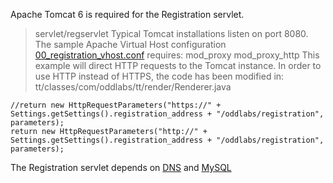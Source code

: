 Apache Tomcat 6 is required for the Registration servlet.
> servlet/regservlet
Typical Tomcat installations listen on port 8080.
The sample Apache Virtual Host configuration [00_registration_vhost.conf](00_registration_vhost.conf) requires:
> mod_proxy
> mod_proxy_http
This example will direct HTTP requests to the Tomcat instance.
In order to use HTTP instead of HTTPS, the code has been modified in:
> tt/classes/com/oddlabs/tt/render/Renderer.java
```
//return new HttpRequestParameters("https://" + Settings.getSettings().registration_address + "/oddlabs/registration", parameters);
return new HttpRequestParameters("http://" + Settings.getSettings().registration_address + "/oddlabs/registration", parameters);
```
The Registration servlet depends on [DNS](../dns/DNS.md) and [MySQL](../mysql/MYSQL.md)
